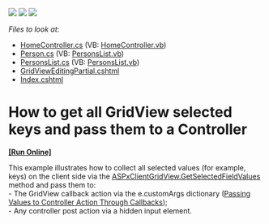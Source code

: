 <!-- default badges list -->
![](https://img.shields.io/endpoint?url=https://codecentral.devexpress.com/api/v1/VersionRange/128551571/12.1.8%2B)
[![](https://img.shields.io/badge/Open_in_DevExpress_Support_Center-FF7200?style=flat-square&logo=DevExpress&logoColor=white)](https://supportcenter.devexpress.com/ticket/details/E20065)
[![](https://img.shields.io/badge/📖_How_to_use_DevExpress_Examples-e9f6fc?style=flat-square)](https://docs.devexpress.com/GeneralInformation/403183)
<!-- default badges end -->
<!-- default file list -->
*Files to look at*:

* [HomeController.cs](./CS/Sample/Controllers/HomeController.cs) (VB: [HomeController.vb](./VB/Sample/Controllers/HomeController.vb))
* [Person.cs](./CS/Sample/Models/Person.cs) (VB: [PersonsList.vb](./VB/Sample/Models/PersonsList.vb))
* [PersonsList.cs](./CS/Sample/Models/PersonsList.cs) (VB: [PersonsList.vb](./VB/Sample/Models/PersonsList.vb))
* [GridViewEditingPartial.cshtml](./CS/Sample/Views/Home/GridViewEditingPartial.cshtml)
* [Index.cshtml](./CS/Sample/Views/Home/Index.cshtml)
<!-- default file list end -->
# How to get all GridView selected keys and pass them to a Controller
<!-- run online -->
**[[Run Online]](https://codecentral.devexpress.com/128551571/)**
<!-- run online end -->


<p>This example illustrates how to collect all selected values (for example, keys) on the client side via the <a href="http://documentation.devexpress.com/#AspNet/DevExpressWebASPxGridViewScriptsASPxClientGridView_GetSelectedFieldValuestopic"><u>ASPxClientGridView.GetSelectedFieldValues</u></a> method and pass them to:<br />
- The GridView callback action via the e.customArgs dictionary (<a href="http://documentation.devexpress.com/#AspNet/CustomDocument9941"><u>Passing Values to Controller Action Through Callbacks</u></a>);<br />
- Any controller post action via a hidden input element.</p>

<br/>


